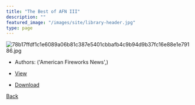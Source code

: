 ```yaml
---
title: "The Best of AFN III"
description: ""
featured_image: "/images/site/library-header.jpg"
type: page
---
```


![78b17ffdf1c1e6089a06b81c387e5401cbbafb4c9b94d9b37fc16e88e1e79186.jpg](https://drive.google.com/uc?export=view&id=1rwffUCsqUjFWZm-tK0MAfaWFuD4mFrDp)
* Authors: ('American Fireworks News',)
* <a href="https://drive.google.com/uc?export=view&id=1QufSWJSLzRIYmonH5GJHaTQJeGmn4wcP" target="_blank">View</a>

* [Download](https://drive.google.com/uc?export=download&id=1QufSWJSLzRIYmonH5GJHaTQJeGmn4wcP)

[Back](/library/)
